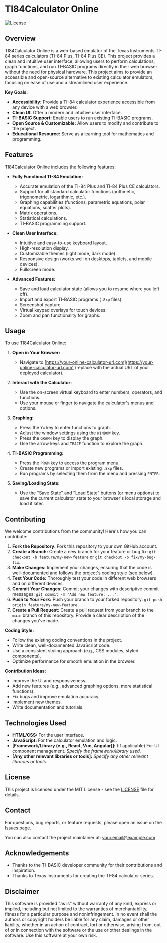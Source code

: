 # TI84Calculator Online

[![License](https://img.shields.io/badge/License-MIT-yellow.svg)](https://opensource.org/licenses/MIT)

## Overview

TI84Calculator Online is a web-based emulator of the Texas Instruments TI-84 series calculators (TI-84 Plus, TI-84 Plus CE). This project provides a clean and intuitive user interface, allowing users to perform calculations, graph functions, and run TI-BASIC programs directly in their web browser without the need for physical hardware.  This project aims to provide an accessible and open-source alternative to existing calculator emulators, focusing on ease of use and a streamlined user experience.

**Key Goals:**

*   **Accessibility:**  Provide a TI-84 calculator experience accessible from any device with a web browser.
*   **Clean UI:**  Offer a modern and intuitive user interface.
*   **TI-BASIC Support:**  Enable users to run existing TI-BASIC programs.
*   **Open Source & Customizable:**  Allow users to modify and contribute to the project.
*   **Educational Resource:**  Serve as a learning tool for mathematics and programming.

## Features

TI84Calculator Online includes the following features:

*   **Fully Functional TI-84 Emulation:**
    *   Accurate emulation of the TI-84 Plus and TI-84 Plus CE calculators.
    *   Support for all standard calculator functions (arithmetic, trigonometric, logarithmic, etc.).
    *   Graphing capabilities (functions, parametric equations, polar equations, scatter plots).
    *   Matrix operations.
    *   Statistical calculations.
    *   TI-BASIC programming support.

*   **Clean User Interface:**
    *   Intuitive and easy-to-use keyboard layout.
    *   High-resolution display.
    *   Customizable themes (light mode, dark mode).
    *   Responsive design (works well on desktops, tablets, and mobile devices).
    *   Fullscreen mode.

*   **Advanced Features:**
    *   Save and load calculator state (allows you to resume where you left off).
    *   Import and export TI-BASIC programs (`.8xp` files).
    *   Screenshot capture.
    *   Virtual keypad overlays for touch devices.
    *   Zoom and pan functionality for graphs.

## Usage

To use TI84Calculator Online:

1.  **Open in Your Browser:**
    *   Navigate to [https://your-online-calculator-url.com](https://your-online-calculator-url.com) (replace with the actual URL of your deployed calculator).

2.  **Interact with the Calculator:**
    *   Use the on-screen virtual keyboard to enter numbers, operators, and functions.
    *   Use your mouse or finger to navigate the calculator's menus and options.

3.  **Graphing:**
    *   Press the `Y=` key to enter functions to graph.
    *   Adjust the window settings using the `WINDOW` key.
    *   Press the `GRAPH` key to display the graph.
    *   Use the arrow keys and `TRACE` function to explore the graph.

4.  **TI-BASIC Programming:**
    *   Press the `PRGM` key to access the program menu.
    *   Create new programs or import existing `.8xp` files.
    *   Run programs by selecting them from the menu and pressing `ENTER`.

5.  **Saving/Loading State:**
    *   Use the "Save State" and "Load State" buttons (or menu options) to save the current calculator state to your browser's local storage and load it later.

## Contributing

We welcome contributions from the community! Here's how you can contribute:

1.  **Fork the Repository:** Fork this repository to your own GitHub account.
2.  **Create a Branch:** Create a new branch for your feature or bug fix: `git checkout -b feature/my-new-feature` or `git checkout -b fix/my-bug-fix`.
3.  **Make Changes:** Implement your changes, ensuring that the code is well-documented and follows the project's coding style (see below).
4.  **Test Your Code:** Thoroughly test your code in different web browsers and on different devices.
5.  **Commit Your Changes:** Commit your changes with descriptive commit messages: `git commit -m "Add new feature: ..."`.
6.  **Push to Your Fork:** Push your branch to your forked repository: `git push origin feature/my-new-feature`.
7.  **Create a Pull Request:** Create a pull request from your branch to the `main` branch of this repository. Provide a clear description of the changes you've made.

**Coding Style:**

*   Follow the existing coding conventions in the project.
*   Write clean, well-documented JavaScript code.
*   Use a consistent styling approach (e.g., CSS modules, styled components).
*   Optimize performance for smooth emulation in the browser.

**Contribution Ideas:**

*   Improve the UI and responsiveness.
*   Add new features (e.g., advanced graphing options, more statistical functions).
*   Fix bugs and improve emulation accuracy.
*   Implement new themes.
*   Write documentation and tutorials.

## Technologies Used

*   **HTML/CSS:**  For the user interface.
*   **JavaScript:**  For the calculator emulation and logic.
*   **[Framework/Library (e.g., React, Vue, Angular)]:** (If applicable) For UI component management.  *Specify the framework/library used.*
*   **[Any other relevant libraries or tools]:** *Specify any other relevant libraries or tools.*

## License

This project is licensed under the MIT License - see the [LICENSE](LICENSE) file for details.

## Contact

For questions, bug reports, or feature requests, please open an issue on the [Issues](https://github.com/yourusername/TI84Calculator-Online/issues) page.

You can also contact the project maintainer at: your.email@example.com

## Acknowledgements

*   Thanks to the TI-BASIC developer community for their contributions and inspiration.
*   Thanks to Texas Instruments for creating the TI-84 calculator series.

## Disclaimer

This software is provided "as is" without warranty of any kind, express or implied, including but not limited to the warranties of merchantability, fitness for a particular purpose and noninfringement. In no event shall the authors or copyright holders be liable for any claim, damages or other liability, whether in an action of contract, tort or otherwise, arising from, out of or in connection with the software or the use or other dealings in the software. Use this software at your own risk.
